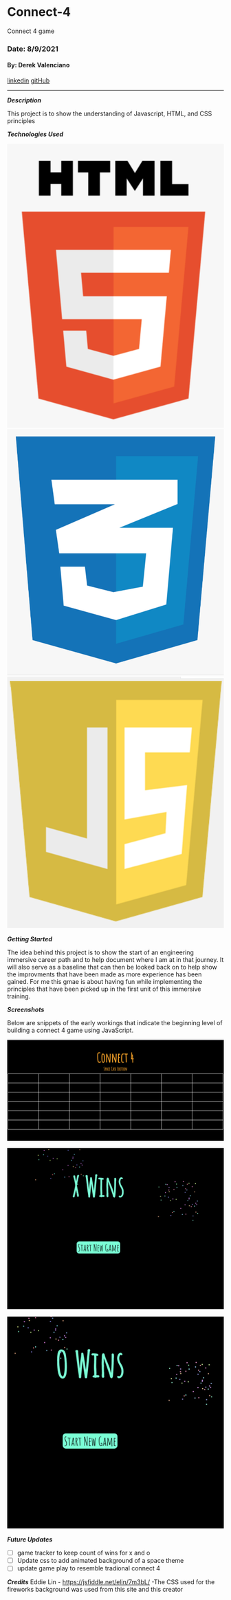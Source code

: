 # Connect-4

Connect 4 game

### Date: 8/9/2021

#### By: Derek Valenciano

[linkedin](https://www.linkedin.com/in/derekvalenciano/)
[gitHub](https://github.com/dvalenciano)

---

**_Description_**

This project is to show the understanding of Javascript, HTML, and CSS principles

**_Technologies Used_**

![HTML](html.png)
![CSS](css.png)
![JavaScript](javascript.png)

**_Getting Started_**

The idea behind this project is to show the start of an engineering immersive career path and to help document where I am at in that journey. It will also serve as a baseline that can then be looked back on to help show the improvments that have been made as more experience has been gained. For me this gmae is about having fun while implementing the principles that have been picked up in the first unit of this immersive training.

**_Screenshots_**

Below are snippets of the early workings that indicate the beginning level of building a connect 4 game using JavaScript.

![screenshot](Gameboard.png)

![screenshot2](xwins.png)

![screenshot3](owins.png)

**_Future Updates_**

- [ ] game tracker to keep count of wins for x and o
- [ ] Update css to add animated background of a space theme
- [ ] update game play to resemble tradional connect 4

**_Credits_**
Eddie Lin - https://jsfiddle.net/elin/7m3bL/
-The CSS used for the fireworks background was used from this site and this creator
